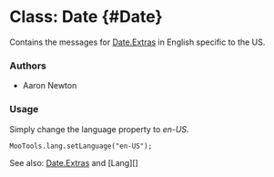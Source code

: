 Class: Date {#Date}
=====================================

Contains the messages for [Date.Extras][] in English specific to the US.

### Authors

* Aaron Newton

### Usage

Simply change the language property to *en-US*.

	MooTools.lang.setLanguage("en-US");

See also: [Date.Extras][] and [Lang][]

[FormValidator]: /docs/more/Forms/FormValidator#FormValidator
[Date.Extras]: /docs/more/Native/Date.Extras